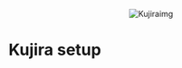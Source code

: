 <p align="center"> 

<img src="https://kujira.explorers.guru/chains/kujira.png" alt="Kujiraimg">

</p>

# Kujira setup

